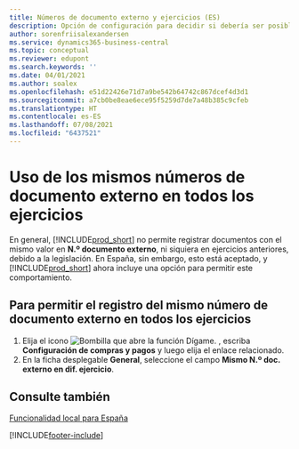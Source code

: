 ```yaml
---
title: Números de documento externo y ejercicios (ES)
description: Opción de configuración para decidir si debería ser posible reutilizar números de documento externo en los ejercicios en la versión en español de Business Central.
author: sorenfriisalexandersen
ms.service: dynamics365-business-central
ms.topic: conceptual
ms.reviewer: edupont
ms.search.keywords: ''
ms.date: 04/01/2021
ms.author: soalex
ms.openlocfilehash: e51d22426e71d7a9be542b64742c867dcef4d3d1
ms.sourcegitcommit: a7cb0be8eae6ece95f5259d7de7a48b385c9cfeb
ms.translationtype: HT
ms.contentlocale: es-ES
ms.lasthandoff: 07/08/2021
ms.locfileid: "6437521"
---
```

# <a name="using-the-same-external-document-numbers-across-fiscal-years"></a>Uso de los mismos números de documento externo en todos los ejercicios

En general, [!INCLUDE[prod_short](../../includes/prod_short.md)] no permite registrar documentos con el mismo valor en **N.º documento externo**, ni siquiera en ejercicios anteriores, debido a la legislación. En España, sin embargo, esto está aceptado, y [!INCLUDE[prod_short](../../includes/prod_short.md)] ahora incluye una opción para permitir este comportamiento.  

## <a name="to-allow-posting-of-the-same-external-document-no-across-fiscal-years"></a>Para permitir el registro del mismo **número de documento externo** en todos los ejercicios

1. Elija el icono ![Bombilla que abre la función Dígame.](../../media/ui-search/search_small.png "Dígame qué desea hacer") , escriba **Configuración de compras y pagos** y luego elija el enlace relacionado.  
2. En la ficha desplegable **General**, seleccione el campo **Mismo N.º doc. externo en dif. ejercicio**.

## <a name="see-also"></a>Consulte también

[Funcionalidad local para España](spain-local-functionality.md)


[!INCLUDE[footer-include](../../includes/footer-banner.md)]
